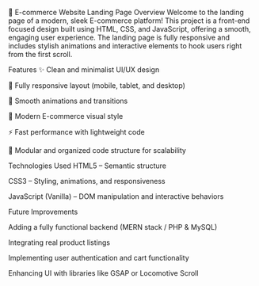 🌟 E-commerce Website Landing Page
Overview
Welcome to the landing page of a modern, sleek E-commerce platform!
This project is a front-end focused design built using HTML, CSS, and JavaScript, offering a smooth, engaging user experience.
The landing page is fully responsive and includes stylish animations and interactive elements to hook users right from the first scroll.

Features
✨ Clean and minimalist UI/UX design

📱 Fully responsive layout (mobile, tablet, and desktop)

🎯 Smooth animations and transitions

🛒 Modern E-commerce visual style

⚡ Fast performance with lightweight code

🧩 Modular and organized code structure for scalability

Technologies Used
HTML5 – Semantic structure

CSS3 – Styling, animations, and responsiveness

JavaScript (Vanilla) – DOM manipulation and interactive behaviors

Future Improvements

Adding a fully functional backend (MERN stack / PHP & MySQL)

Integrating real product listings

Implementing user authentication and cart functionality

Enhancing UI with libraries like GSAP or Locomotive Scroll
